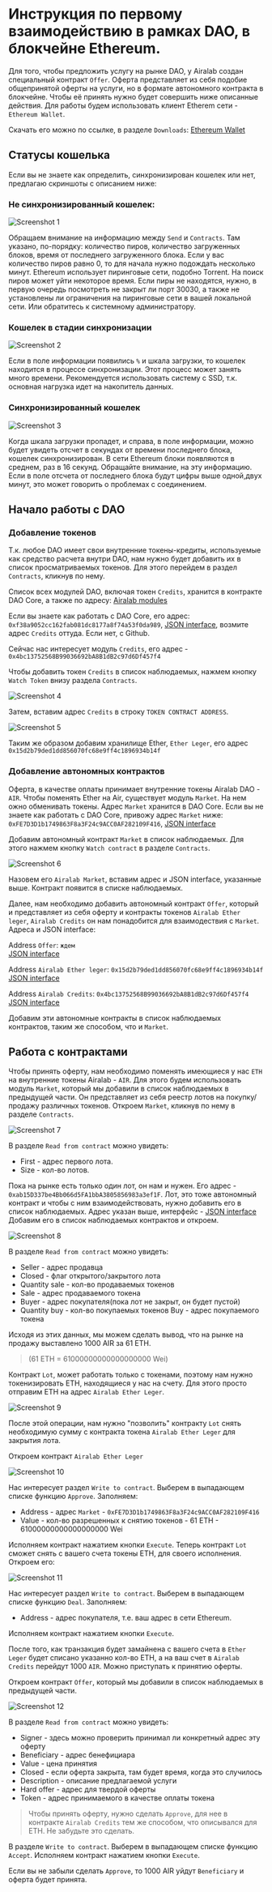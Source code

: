 # Инструкция по первому взаимодействию в рамках DAO, в блокчейне Ethereum.

Для того, чтобы предложить услугу на рынке DAO, у Airalab создан специальный контракт `Offer`. Оферта представляет из себя подобие общепринятой оферты на услуги, но в формате автономного контракта в блокчейне. Чтобы её принять нужно будет совершить ниже описанные действия. Для работы будем использовать клиент Etherem сети - `Ethereum Wallet`.

Скачать его можно по ссылке, в разделе `Downloads`: [Ethereum Wallet](https://github.com/ethereum/mist/releases)

## Статусы кошелька

Если вы не знаете как определить, синхронизирован кошелек или нет, предлагаю скриншоты с описанием ниже:

### Не синхронизированный кошелек:

![Screenshot 1](/img/Screenshot_1.png)

Обращаем внимание на информацию между `Send` и `Contracts`. Там указано, по-порядку: количество пиров, количество загруженных блоков, время от последнего загруженного блока. Если у вас количество пиров равно 0, то для начала нужно подождать несколько минут. Ethereum использует пиринговые сети, подобно Torrent. На поиск пиров может уйти некоторое время. Если пиры не находятся, нужно, в первую очередь посмотреть не закрыт ли порт 30030, а также не установлены ли ограничения на пиринговые сети в вашей локальной сети. Или обратитесь к системному администратору.

### Кошелек в стадии синхронизации

![Screenshot 2](/img/Screenshot_2.png)

Если в поле информации появились `%` и шкала загрузки, то кошелек находится в процессе синхронизации. Этот процесс может занять много времени. Рекомендуется использовать систему с SSD, т.к. основная нагрузка идет на накопитель данных.

### Синхронизированный кошелек

![Screenshot 3](/img/Screenshot_3.png)

Когда шкала загрузки пропадет, и справа, в поле информации, можно будет увидеть отсчет в секундах от времени последнего блока, кошелек синхронизирован. В сети Ethereum блоки появляются в среднем, раз в 16 секунд. Обращайте внимание, на эту информацию. Если в поле отсчета от последнего блока будут цифры выше одной,двух минут, это может говорить о проблемах с соединением.

## Начало работы с DAO

### Добавление токенов

Т.к. любое DAO имеет свои внутренние токены-кредиты, используемые как средство расчета внутри DAO, нам нужно будет добавить их в список просматриваемых токенов. Для этого перейдем в раздел `Contracts`, кликнув по нему.

Список всех модулей DAO, включая токен `Credits`, хранится в контракте DAO Core, а также по адресу: [Airalab modules](https://github.com/airalab/DAO-Airalab)

Если вы знаете как работать с DAO Core, его адрес: `0xf38a9052cc162fab081dc8177a8f74a53f0da989`, [JSON interface](https://github.com/airalab/core/blob/master/abi/modules/Core.json), возмите адрес `Credits` оттуда. Если нет, с Github.

Сейчас нас интересует модуль `Credits`, его адрес - `0x4bc13752568B99036692bA8B1dB2c97d6Df457f4`

Чтобы добавить токен `Credits` в список наблюдаемых, нажмем кнопку `Watch Token` внизу раздела `Contracts`.

![Screenshot 4](/img/Screenshot_4.png)

Затем, вставим адрес `Credits` в строку `TOKEN CONTRACT ADDRESS`.

![Screenshot 5](/img/Screenshot_5.png)

Таким же образом добавим хранилище Ether, `Ether Leger`, его адрес `0x15d2b79ded1dd856070fc68e9ff4c1896934b14f`

### Добавление автономных контрактов

Оферта, в качестве оплаты принимает внутренние токены Airalab DAO - `AIR`. Чтобы поменять Ether на Air, существует модуль `Market`. На нем ожно обменивать токены. Адрес `Market` хранится в DAO Core. Если вы не знаете как работать с DAO Core, привожу адрес `Market` ниже:
`0xFE7D3D1b1749863F8a3F24c9ACC0AF282109F416`, [JSON interface](https://raw.githubusercontent.com/airalab/core/master/abi/modules/Market.json)

Добавим автономный контракт `Market` в список наблюдаемых. Для этого нажмем кнопку `Watch contract` в разделе `Contracts`.

![Screenshot 6](/img/Screenshot_6.png)

Назовем его `Airalab Market`, вставим адрес и JSON interface, указанные выше. Контракт появится в списке наблюдаемых.

Далее, нам необходимо добавить автономный контракт `Offer`, который и представляет из себя оферту и контракты токенов `Airalab Ether leger`, `Airalab Credits` он нам понадобится для взаимодествия с `Market`.  
Адреса и JSON interface:

Address `Offer`: `ждем`  
[JSON interface](https://raw.githubusercontent.com/airalab/core/master/abi/modules/Offer.json)

Address `Airalab Ether leger`: `0x15d2b79ded1dd856070fc68e9ff4c1896934b14f`  
[JSON interface](https://raw.githubusercontent.com/airalab/core/master/abi/modules/TokenEther.json)

Address `Airalab Credits`: `0x4bc13752568B99036692bA8B1dB2c97d6Df457f4`  
[JSON interface](https://raw.githubusercontent.com/airalab/core/master/abi/modules/TokenEmission.json)

Добавим эти автономные контракты в список наблюдаемых контрактов, таким же способом, что и `Market`.

## Работа с контрактами

Чтобы принять оферту, нам необходимо поменять имеющиеся у нас `ETH` на внутренние токены Airalab - `AIR`. Для этого будем использовать модуль `Market`, который мы добавили в список наблюдаемых в предыдущей части. Он представляет из себя реестр лотов на покупку/продажу различных токенов. Откроем `Market`, кликнув по нему в разделе `Contracts`.

![Screenshot 7](/img/Screenshot_7.png)

В разделе `Read from contract` можно увидеть:

* First - адрес первого лота.
* Size - кол-во лотов.

Пока на рынке есть только один лот, он нам и нужен. Его адрес - `0xab15D337be4Bb066d5FA1bbA3805856983a3ef1F`. Лот, это тоже автономный контракт и чтобы с ним взаимодействовать, нужно добавить его в список наблюдаемых. Адрес указан выше, интерфейс - [JSON interface](https://raw.githubusercontent.com/airalab/core/master/abi/modules/Lot.json)  
Добавим его в список наблюдаемых контрактов и откроем.

![Screenshot 8](/img/Screenshot_8.png)

В разделе `Read from contract` можно увидеть:

* Seller - адрес продавца
* Closed - флаг открытого/закрытого лота
* Quantity sale - кол-во продаваемых токенов
* Sale - адрес продаваемого токена
* Buyer - адрес покупателя(пока лот не закрыт, он будет пустой)
* Quantity buy - кол-во покупаемых токенов
Buy - адрес покупаемого токена

Исходя из этих данных, мы можем сделать вывод, что на рынке на продажу выставлено 1000 AIR за 61 ETH.  
>(61 ETH = 61000000000000000000 Wei)

Контракт `Lot`, может работать только с токенами, поэтому нам нужно токенизировать ETH, находящиеся у нас на счету. Для этого просто отправим ETH на адрес `Airalab Ether Leger`.

![Screenshot 9](/img/Screenshot_9.png)

После этой операции, нам нужно "позволить" контракту `Lot` снять необходимую сумму с контракта токена `Airalab Ether Leger` для закрытия лота.

Откроем контракт `Airalab Ether Leger`

![Screenshot 10](/img/Screenshot_10.png)

Нас интересует раздел `Write to contract`. Выберем в выпадающем списке функцию `Approve`. Заполняем:  

* Address - адрес `Market` - `0xFE7D3D1b1749863F8a3F24c9ACC0AF282109F416`
* Value - кол-во разрешенных к снятию токенов - 61 ETH - 61000000000000000000 Wei   

Исполняем контракт нажатием кнопки `Execute`. Теперь контракт `Lot` сможет снять с вашего счета токены ETH, для своего исполнения. Откроем его:

![Screenshot 11](/img/Screenshot_11.png)

Нас интересует раздел `Write to contract`. Выберем в выпадающем списке функцию `Deal`. Заполняем:  

* Address - адрес покупателя, т.е. ваш адрес в сети Ethereum.

Исполняем контракт нажатием кнопки `Execute`.

После того, как транзакция будет замайнена с вашего счета в `Ether Leger` будет списано указанно кол-во ETH, а на ваш счет в `Airalab Credits` перейдут 1000 `AIR`. Можно приступать к принятию оферты.

Откроем контракт `Offer`, который мы добавили в список наблюдаемых в предыдущей части.

![Screenshot 12](/img/Screenshot_12.png)

В разделе `Read from contract` можно увидеть:

* Signer - здесь можно проверить принимал ли конкретный адрес эту оферту
* Beneficiary - адрес бенефициара
* Value - цена принятия
* Closed - если оферта закрыта, там будет время, когда это случилось
* Description - описание предлагаемой услуги
* Hard offer - адрес для твердой оферты
* Token - адрес принимаемого в качестве оплаты токена

> Чтобы принять оферту, нужно сделать `Approve`, для нее в контракте `Airalab Credits` тем же способом, что описывался для ETH. Не забудьте это сделать.

В разделе `Write to contract`. Выберем в выпадающем списке функцию `Accept`. Исполняем контракт нажатием кнопки `Execute`.

Если вы не забыли сделать `Approve`, то 1000 AIR уйдут `Beneficiary` и оферта будет принята.
